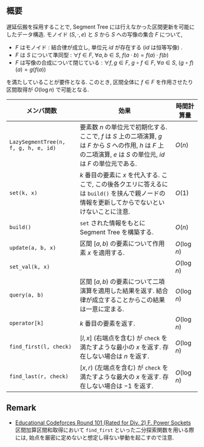 ## 概要
遅延伝搬を採用することで, Segment Tree には行えなかった区間更新を可能にしたデータ構造. モノイド $(S, \cdot, e)$ と $S$ から $S$ への写像の集合 $F$ について,

- $F$ はモノイド : 結合律が成立し, 単位元 $id$ が存在する ($id$ は恒等写像) .
- $F$ は $S$ について準同型 : $\forall f \in F,\ \forall a, b \in S,\ f(a \cdot b) = f(a) \cdot f(b)$
- $F$ は写像の合成について閉じている : $\forall f, g \in F,\ g \circ f \in F,\ \forall a \in S,\ (g \circ f)(a) = g(f(a))$

を満たしていることが要件となる. このとき, 区間全体に $f \in F$ を作用させたり区間取得が $O(\log n)$ で可能となる.

| メンバ関数                           | 効果                                                                                                                                                                      | 時間計算量  |
| ------------------------------------ | ------------------------------------------------------------------------------------------------------------------------------------------------------------------------- | ----------- |
| `LazySegmentTree(n, f, g, h, e, id)` | 要素数 $n$ の単位元で初期化する. ここで, $f$ は $S$ 上の二項演算, $g$ は $F$ から $S$ への作用, $h$ は $F$ 上の二項演算, $e$ は $S$ の単位元, $id$ は $F$ の単位元である. | $O(n)$      |
| `set(k, x)`                          | $k$ 番目の要素に $x$ を代入する. ここで, この後各クエリに答えるには `build()` を挟んで親ノードの情報を更新してからでないといけないことに注意.                             | $O(1)$      |
| `build()`                            | `set` された情報をもとに Segment Tree を構築する.                                                                                                                         | $O(n)$      |
| `update(a, b, x)`                    | 区間 $[a, b)$ の要素について作用素 $x$ を適用する.                                                                                                                        | $O(\log n)$ |
| `set_val(k, x)`                      |                                                                                                                                                                           | $O(\log n)$ |
| `query(a, b)`                        | 区間 $[a, b)$ の要素について二項演算を適用した結果を返す. 結合律が成立することからこの結果は一意に定まる.                                                                 | $O(\log n)$ |
| `operator[k]`                        | $k$ 番目の要素を返す.                                                                                                                                                     | $O(\log n)$ |
| `find_first(l, check)`               | $[l, x]$ (右端点を含む) が `check` を満たすような最小の $x$ を返す. 存在しない場合は $n$ を返す.                                                                          | $O(\log n)$ |
| `find_last(r, check)`                | $[x, r)$ (左端点を含む) が `check` を満たすような最大の $x$ を返す. 存在しない場合は $-1$ を返す.                                                                         | $O(\log n)$ |

## Remark
- [Educational Codeforces Round 101 (Rated for Div. 2) F. Power Sockets](https://codeforces.com/contest/1469/problem/F)
区間加算区間和取得において `find_first` といった二分探索関数を用いる際には, 始点を厳密に定めないと想定し得ない挙動を起こすので注意.